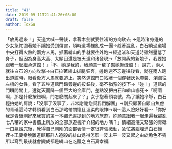 ```yaml
---
title: "41"
date: 2019-09-11T21:41:26+08:00
draft: false
author: ToxGa
---
```


「放馬過來！」天道大喊一聲後，拿著木劍就要往渚的方向砍去 ->這時渚身邊的少女急忙圍著她不讓她受到傷害，頓時道場裡亂成一團->趁著混亂，白石繞過道場中央打得火熱的兩方人馬，抓著緋山的手就要往外跑->經過渚和天道時雖然壓低了身子，但因為身高太高、太顯目還是被天道和渚發現->「放開我的新娘子，我要她跟我一起繼承道館！」「不，她是我的，我願意一輩子幫她撥蛋殼！」說完，兩人就往白石的方向攻擊->白石拉著緋山拔腿狂奔，邊跑還不忘邊往後看，就在兩人跑出道館時，眼看後方人馬就要追上，突然道館門口站著一個穿著灰色套裝、瀏海往左梳的女性，看了五秒道館門鈴旁邊的按鈕後，毫不猶豫的按下->「碰！」道館的門瞬間關上，還從天而降一個巨大的金庫門，差點沒把白石和緋山嚇死->「啊啊啊，那是什麼按鈕啊，門怎麼關起來了？」女子抱著頭哀號，為了讓她冷靜，白石輕拍她的肩說：「沒事了沒事了，非常謝謝您幫我們解圍」->剛只顧著自顧自焦慮的青砥這時才轉頭看到白石那略帶關懷且溫柔的眼神->啊～這人臉好好看～「你好我是青砥剛好來我買的第一本觀光書提到的地方旅遊，妳願意跟我一起走遍我那亂七八糟的家中書櫃上所放的全部旅遊書所介紹的地方嗎？」情緒高漲又緊張的青砥一口氣說完後，覺得自己剛剛的面部表情一定很誇張激動，急忙將臉埋進白石懷裡->正慶幸脫離道館那群人追殺的緋山覺得怎麼一波未平一波又起之由於角色不夠所以寫到最後就會變成都是緋山在吃醋之白石真幸福
